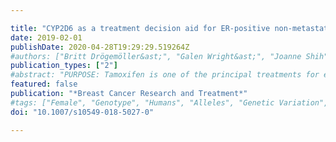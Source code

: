 ```yaml
---

title: "CYP2D6 as a treatment decision aid for ER-positive non-metastatic breast cancer patients: a systematic review with accompanying clinical practice guidelines"
date: 2019-02-01
publishDate: 2020-04-28T19:29:29.519264Z
#authors: ["Britt Drögemöller&ast;", "Galen Wright&ast;", "Joanne Shih", "Jose Monzon", "Karen Gelmon", "Colin Ross", "Ursula Amstutz", "Bruce Carleton", "CPNDS Clinical Recommendations Group", "&ast;These authors contributed equally to the work"]
publication_types: ["2"]
#abstract: "PURPOSE: Tamoxifen is one of the principal treatments for estrogen receptor (ER)-positive breast cancer. Unfortunately, between 30 and 50% of patients receiving this hormonal therapy relapse. Since CYP2D6 genetic variants have been reported to play an important role in survival outcomes after treatment with tamoxifen, this study sought to summarize and critically appraise the available scientific evidence on this topic. METHODS: A systematic literature review was conducted to identify studies investigating associations between CYP2D6 genetic variation and survival outcomes after tamoxifen treatment. Critical appraisal of the retrieved scientific evidence was performed, and recommendations were developed for CYP2D6 genetic testing in the context of tamoxifen therapy. RESULTS: Although conflicting literature exists, the majority of the current evidence points toward CYP2D6 genetic variation affecting survival outcomes after tamoxifen treatment. Of note, review of the CYP2D6 genotyping assays used in each of the studies revealed the importance of comprehensive genotyping strategies to accurately predict CYP2D6 metabolizer phenotypes. CONCLUSIONS AND RECOMMENDATIONS: Critical appraisal of the literature provided evidence for the value of comprehensive CYP2D6 genotyping panels in guiding treatment decisions for non-metastatic ER-positive breast cancer patients. Based on this information, it is recommended that alternatives to standard tamoxifen treatments may be considered in CYP2D6 poor or intermediate metabolizers."
featured: false
publication: "*Breast Cancer Research and Treatment*"
#tags: ["Female", "Genotype", "Humans", "Alleles", "Genetic Variation", "Prognosis", "Pharmacogenetics", "Antineoplastic Agents", "Hormonal", "Biomarkers", "Tumor", "Breast Neoplasms", "Clinical Decision-Making", "Clinical practice guidelines", "Confounding Factors", "Epidemiologic", "CYP2D6", "Cytochrome P-450 CYP2D6", "Cytochrome P-450 CYP2D6 Inhibitors", "Disease Management", "Pharmacogenomics", "Practice Guidelines as Topic", "Receptors", "Estrogen", "Systematic review", "Tamoxifen"]
doi: "10.1007/s10549-018-5027-0"

---
```



